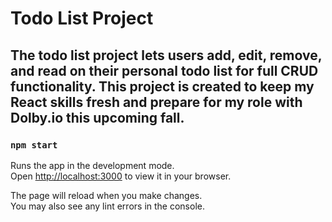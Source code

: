 # Todo List Project

## The todo list project lets users add, edit, remove, and read on their personal todo list for full CRUD functionality. This project is created to keep my React skills fresh and prepare for my role with Dolby.io this upcoming fall. 

### `npm start`

Runs the app in the development mode.\
Open [http://localhost:3000](http://localhost:3000) to view it in your browser.

The page will reload when you make changes.\
You may also see any lint errors in the console.

